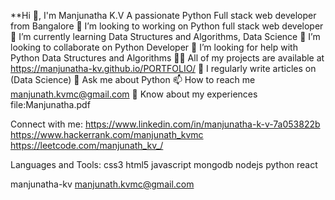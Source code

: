 **Hi 👋, I'm Manjunatha K.V
A passionate Python Full stack web developer from Bangalore
🔭 I’m looking to working on Python full stack web developer
🌱 I’m currently learning Data Structures and Algorithms, Data Science
👯 I’m looking to collaborate on Python Developer
🤝 I’m looking for help with Python Data Structures and Algorithms
👨‍💻 All of my projects are available at https://manjunatha-kv.github.io/PORTFOLIO/
📝 I regularly write articles on (Data Science)
💬 Ask me about Python
📫 How to reach me manjunath.kvmc@gmail.com
📄 Know about my experiences file:Manjunatha.pdf

Connect with me:
https://www.linkedin.com/in/manjunatha-k-v-7a053822b https://www.hackerrank.com/manjunath_kvmc https://leetcode.com/manjunath_kv_/

Languages and Tools:
css3 html5 javascript mongodb nodejs python react

manjunatha-kv
manjunath.kvmc@gmail.com
